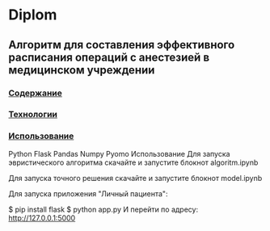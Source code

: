 # Diplom

## Алгоритм для составления эффективного расписания операций с анестезией в медицинском учреждении

### [Содержание](https://github.com/username/repository#содержание)

### [Технологии](https://github.com/username/repository#технологии)

### [Использование](https://github.com/username/repository#использование)
Python
Flask
Pandas
Numpy
Pyomo
Использование
Для запуска эвристического алгоритма скачайте и запустите блокнот algoritm.ipynb

Для запуска точного решения скачайте и запустите блокнот model.ipynb

Для запуска приложения "Личный пациента":

$ pip install flask
$ python app.py
И перейти по адресу: http://127.0.0.1:5000
